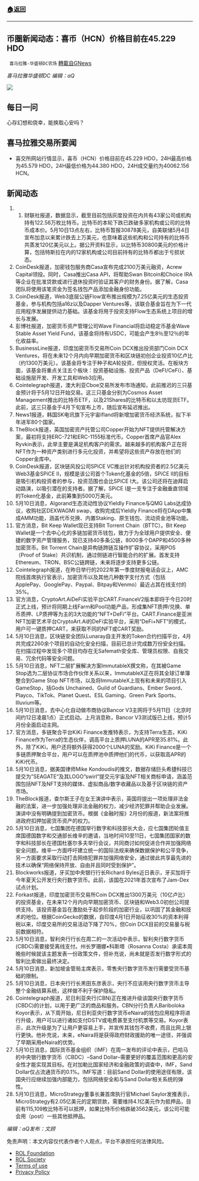 ###  [:house:返回](README.md)
---


## 币圈新闻动态：喜币（HCN）价格目前在45.229 HDO
` 喜马拉雅-华盛顿DC农场` [轉載自GNews](https://gnews.org/zh-hans/2506357/)

*喜马拉雅华盛顿DC 编辑：aQ*
 
![](http://himalayawashingtondc.org/wp-content/uploads/2021/07/ScreenShot-2021-07-31-at-16.20.22@2x.png)

## 每日一问

心存幻想和侥幸，能换取心安吗？

## 喜马拉雅交易所要闻

- 喜交所网站行情显示，喜币（HCN）价格目前在45.229 HDO，24H最高价格为45.579 HDO，24H最低价格为44.380 HDO，24H成交量约为40062.156 HCN。

## 新闻动态

1. 1. 财联社报道，数据显示，截至目前包括灰度投资在内共有43家公司或机构持有122.56万枚比特币。比特币的本轮下跌已跌破多家机构或公司的比特币成本价。5月10日13点左右，比特币暂报30878美元，自美联储5月4日宣布加息以来累计跌去上万美元，也意味着这些机构和公司持有的比特币共蒸发120亿美元以上。据公开资料显示，以比特币30800美元的价格计算，包括特斯拉在内的12家机构或公司目前持有的比特币都出于亏损状态。
2. CoinDesk报道，加密钱包服务商Casa宣布完成2100万美元融资，Acrew Capital领投。同时，Casa推出Casa API，将帮助Swan Bitcoin和Choice IRA等企业在批准贷款或进行退休投资时验证其客户的财务身份。据了解，Casa团队将使用该笔资金为签名钱包产品添加金融身份功能。
3. CoinDesk报道，Web3底层公链Flow宣布推出规模为7.25亿美元的生态投资基金，参与机构包括a16z以及Dapper Ventures等，该联合基金旨在为下一代应用程序发展提供动力基础。该基金将用于投资支持Flow生态系统上项目的增长与发展。
4. 彭博社报道，加密货币资产管理公司Wave Financial将启动稳定币基金Wave Stable Asset Yield Fund，该基金将持有USDC，可能会产生8％至12％的年化收益率。
5. BusinessLine报道，印度加密货币交易所Coin DCX推出投资部门Coin DCX Ventures，将在未来12个月内向早期加密货币和区块链初创企业投资10亿卢比（约1300万美元）。该基金将专注于种子和A轮投资，但授权灵活。在板块方面，该基金将重点关注五个板块：投资基础设施、投资产品（DeFI/CeFi）、基础设施层开发、开发工具和Web3应用。
6. Cointelegraph报道，澳大利亚Cboe交易所发布市场通知，此前推迟的三只基金预计将于5月12日开始交易。这三只基金分别为Cosmos Asset Management推出的比特币ETF，以及21Shares的比特币和以太坊现货ETF。此前，这三只基金于4月下旬宣布上市，随后宣布延迟推出。
7. News1报道，韩国SK电讯旗下元宇宙ifland将新增加密货币经济系统，拟下半年进军80个国家。
8. TheBlock报道，英国加密资产托管公司Copper开始为NFT提供托管解决方案，最初将支持ERC-721和ERC-1155标准代币。Copper首席产品官Alex Ryvkin表示，此举主要是满足机构客户的需求。越来越多的机构客户正在将NFT作为一种资产类别进行多元化投资，并希望将这些资产存放在他们的Copper金库中。
9. CoinDesk报道，区块链风投公司SPiCE VC推出针对机构投资者的2.5亿美元Web3基金SPiCE II，规模是该公司首个Token化基金的5倍，SPiCE II的目标是吸引机构投资者的参与，投资范围也会比SPiCE I大。该公司还将在迪拜启动路演，以吸引潜在的支持者。据了解，SPiCE I是一支专注于金融垂直领域的Token化基金，此前筹集到5000万美元。
10. 5月10日消息，Algorand生态流动性协议Yieldly Finance与QMG Labs达成协议，收购社区DEXWAGMI swap，收购完成后Yieldly Finance将在DApp中集成AMM功能，涵盖代币兑换、内置Staking、原生钱包、流动资金池等功能。
11. 官方消息，Bit Keep Wallet现已支持Bit Torrent Chain（BTTC）。Bit Keep Wallet是一个去中心化的多链加密货币钱包，致力于为全球用户提供安全、便捷的数字资产管理服务，现已支持40多条公链，8000多个DAPP和4500多种加密货币。Bit Torrent Chain是异构链跨链互操作扩容协议，采用POS（Proof of Stake）共识机制，通过侧链进行智能合约的扩展。首发支持Ethereum、TRON、BSC公链跨链，未来将逐步支持更多公链。
12. Cointelegraph报道，在昨日举行的2022年第一季度财报电话会议上，AMC院线首席执行官表示，加密货币以及其他几种数字支付方式（包括ApplePay、GooglePay、Paypal、Bitpay和Venmo）最近占其在线支付的35%。
13. 官方消息，CryptoArt.AiDeFi实验平台CART.FinanceV2版本即将于今日20时正式上线，预计将同期上线Farm和Pool功能产品，形成集NFT质押/兑换、单币质押、LP质押等为主的3大功能的“NFT+DeFi”平台。CART.Finance是亚洲NFT加密艺术平台CryptoArt.Ai的DeFi实验平台，采用“DeFi+NFT”的模式，用户可一键质押CART，来获取不同的NFT或CART奖励。
14. 5月10日消息，区块链安全团队Lunaray自主开发的Token合约扫描平台，4月共完成2260余个项目的自动化安全扫描，目前已总计完成数万份安全扫描。在扫描过程中发现多个项目均存在无Safemath安全库、管理员权限、自我交易、冗余代码等安全问题。
15. 5月10日消息，NFT二层扩展解决方案ImmutableX撰文称，在其被Game Stop选为二层协议市场合作伙伴关系以来，ImmutableX正在将其全球订单簿整合到Game Stop NFT市场，以及将ImmutableX上现有和未来的项目引入GameStop，括Gods Unchained、Guild of Guardians、Ember Sword、Playco、TikTok、Planet Quest、ESL Gaming、Green Park Sports、Illuvium等。
16. 5月10日消息，去中心化自动做市商协议Bancor V3主网将于5月11日（北京时间约12日凌晨1点）正式启动。上月消息称，Bancor V3测试版已上线，预计5月份全面启动主网。
17. 官方消息，多链聚合平台KiKi Finance发推特表示，为支持Terra生态，KiKi Finance作为Terra的生态伙伴，调高平台上质押LUNA的APR至35.81%。此外，除了KiKi，用户还将额外获得2000个LUNA的奖励。KiKi Finance是一个多链质押聚合平台，用户可以在质押池中质押他们的代币，以获取高APR的KiKi代币。
18. 5月10日消息，据美国律师Mike Kondoudis的推文，数据存储巨头希捷科技已提交为”SEAGATE“及其LOGO”swirl“提交元宇宙及NFT相关商标申请，涵盖范围包括NFT及NFT支持的媒体、虚拟商品/数字收藏品以及基于区块链的资产市场。
19. TheBlock报道，查尔斯王子在女王演讲中表示，英国将提出一项处理非法金融的法案，进一步加强处理非法金融的权力，减少经济犯罪并帮助企业发展。演讲中没有明确提到加密货币。根据《金融时报》2月份的报道，新法案将推进政府扣押加密货币资产的权力。
20. 5月10日消息，七国集团在德国举行数字和科技部长大会，应七国集团轮值主席国德国数字和交通部长维辛的邀请，当地时间10至11日，七国集团国家的数字和科技部长在德国杜塞尔多夫举行会议，共同商讨如何促进合作并加强网络安全问题。维辛一方面呼吁建立统一的国际法规来确保数据保护和公平竞争，另一方面要求采取行动打击网络犯罪并加强网络安全，通过彼此共享最先进的技术以确保“网络保持开放、自由并且同时受到保护”。
21. Blockworks报道，牙买加中央银行行长Richard Byles近日表示，牙买加将于今年夏天公开发行央行数字货币。此前，该国在2021年首次宣布了Jam-Dex试点计划。
22. Forkast报道，印度加密货币交易所Coin DCX推出1300万美元（10亿卢比）的投资基金，在未来12个月内向早期加密货币、区块链和Web3.0初创公司提供支持。该投资基金旨在激励处于起步阶段的加密行业，以巩固了其金融和技术的地位。根据CoinGecko的数据，自印度4月1日开始征收30%的资本利得税以来，印度交易所的交易活动下降了70%，但Coin DCX目前的交易量与税前数据相符。
23. 5月10日消息，智利央行行长在周二的一次活动中表示，智利央行数字货币(CBDC)需要接受离线支付。州长罗珊娜•科斯塔（Rosanna Costa）承诺本周晚些时候就该主题发表一份政策文件，但补充说，尚未就是否发行数字形式的智利比索做出最终决定。
24. 5月10日消息，新加坡金管局主席表示，零售央行数字货币发行需要受货币基础的限制。
25. 5月10日消息，日本央行行长黑田东彦表示，央行不应该用央行数字货币主导整个金融结算系统，这样做不利于保护隐私。
26. Cointelegraph报道，尼日利亚央行(CBN)正在推进升级该国央行数字货币(CBDC)的计划，以用于更广泛的商品和服务。CBN分行负责人Bariboloka Koyor表示，从下周开始，尼日利亚央行数字货币eNaira的钱包应用程序将进行升级，用户可以进行诸如支付DSTV或电费甚至支付机票等交易。Koyor表示，此次升级是为了让用户更容易上手，并宣传其钱包不收费，而且比网上银行更快。他补充说，未来，eNaira将是获得政府财政援助的唯一途径，并强调了早期采用eNaira的优势。
27. 5月10日消息，国际货币基金组织（IMF）在周一发布的评论中表示，巴哈马的中央银行数字货币（CBDC）–Sand Dollar–需要更好的覆盖范围和更高的安全性才能实现其目标。在对加勒比国家经济和金融政策的调查中，IMF，Sand Dollar仅占流通货币的0.1%。IMF写道：目前Sand Dollar的使用途径有限，该国央行应继续加强内部能力，包括网络安全和与Sand Dollar相关系统的弹性。
28. 5月10日消息，MicroStrategy董事长兼首席执行官Michael Saylor发推表示，MicroStrategy有2.05亿美元的定期贷款，需要维持4.1亿美元作为抵押品，目前有115,109枚比特币可以抵押，如果比特币价格跌破3562美元，该公司可能会用（post）一些其他抵押品。

*编辑：aQ发布：文顾*

免责声明：本文内容仅代表作者个人观点，平台不承担任何法律风险。
  
- [ROL Foundation](https://rolfoundation.org/)
- [ROL Society](https://rolsociety.org/)
- [Terms of use](https://gnews.org/terms-of-use-3/)
- [Privacy Policy](https://gnews.org/privacy-policy/)

